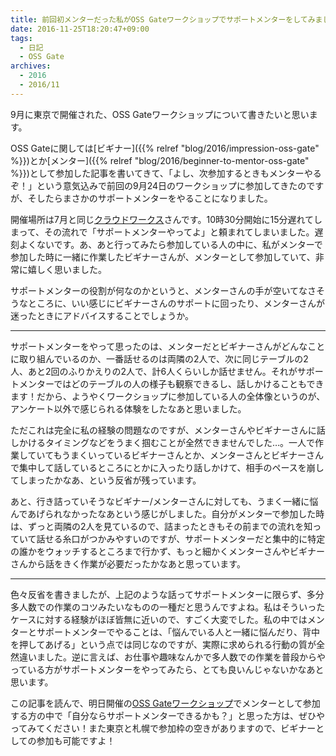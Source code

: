 ```yaml
---
title: 前回初メンターだった私がOSS Gateワークショップでサポートメンターをしてみました
date: 2016-11-25T18:20:47+09:00
tags:
  - 日記
  - OSS Gate
archives:
  - 2016
  - 2016/11
---
```


9月に東京で開催された、OSS Gateワークショップについて書きたいと思います。

OSS Gateに関しては[ビギナー]({{% relref "blog/2016/impression-oss-gate" %}})とか[メンター]({{% relref "blog/2016/beginner-to-mentor-oss-gate" %}})として参加した記事を書いてきて、「よし、次参加するときもメンターやるぞ！」という意気込みで前回の9月24日のワークショップに参加してきたのですが、そしたらまさかのサポートメンターをやることになりました。

開催場所は7月と同じ[クラウドワークス](http://cloudworks.jp/)さんです。10時30分開始に15分遅れてしまって、その流れで「サポートメンターやってよ」と頼まれてしまいました。遅刻よくないです。あ、あと行ってみたら参加している人の中に、私がメンターで参加した時に一緒に作業したビギナーさんが、メンターとして参加していて、非常に嬉しく思いました。

サポートメンターの役割が何なのかというと、メンターさんの手が空いてなさそうなところに、いい感じにビギナーさんのサポートに回ったり、メンターさんが迷ったときにアドバイスすることでしょうか。

-----

サポートメンターをやって思ったのは、メンターだとビギナーさんがどんなことに取り組んでいるのか、一番話せるのは両隣の2人で、次に同じテーブルの2人、あと2回のふりかえりの2人で、計6人くらいしか話せません。それがサポートメンターではどのテーブルの人の様子も観察できるし、話しかけることもできます！だから、ようやくワークショップに参加している人の全体像というのが、アンケート以外で感じられる体験をしたなあと思いました。

ただこれは完全に私の経験の問題なのですが、メンターさんやビギナーさんに話しかけるタイミングなどをうまく掴むことが全然できませんでした…。一人で作業していてもうまくいっているビギナーさんとか、メンターさんとビギナーさんで集中して話しているところにとかに入ったり話しかけて、相手のペースを崩してしまったかなあ、という反省が残っています。

あと、行き詰っていそうなビギナー/メンターさんに対しても、うまく一緒に悩んであげられなかったなあという感じがしました。自分がメンターで参加した時は、ずっと両隣の2人を見ているので、詰まったときもその前までの流れを知っていて話せる糸口がつかみやすいのですが、サポートメンターだと集中的に特定の誰かをウォッチするところまで行かず、もっと細かくメンターさんやビギナーさんから話をきく作業が必要だったかなあと思っています。

-----

色々反省を書きましたが、上記のような話ってサポートメンターに限らず、多分多人数での作業のコツみたいなものの一種だと思うんですよね。私はそういったケースに対する経験がほぼ皆無に近いので、すごく大変でした。私の中ではメンターとサポートメンターでやることは、「悩んでいる人と一緒に悩んだり、背中を押してあげる」という点では同じなのですが、実際に求められる行動の質が全然違いました。逆に言えば、お仕事や趣味なんかで多人数での作業を普段からやっている方がサポートメンターをやってみたら、とても良いんじゃないかなあと思います。

この記事を読んで、明日開催の[OSS Gateワークショップ](https://oss-gate.doorkeeper.jp/events/upcoming)でメンターとして参加する方の中で「自分ならサポートメンターできるかも？」と思った方は、ぜひやってみてください！また東京と札幌で参加枠の空きがありますので、ビギナーとしての参加も可能ですよ！
